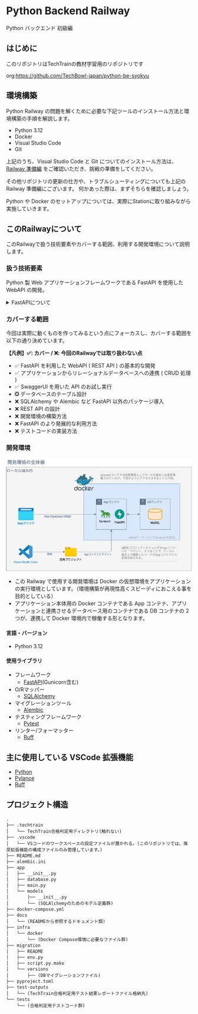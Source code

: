 # Python Backend Railway
Python バックエンド 初級編

## はじめに
このリポジトリはTechTrainの教材学習用のリポジトリです

org:https://github.com/TechBowl-japan/python-be-syokyu

## 環境構築
Python Railway の問題を解くために必要な下記ツールのインストール方法と環境構築の手順を解説します。
- Python 3.12
- Docker
- Visual Studio Code
- Git

上記のうち、Visual Studio Code と Git についてのインストール方法は、
[Railway 準備編](https://www.notion.so/techbowl/Railway-ceba695d5014460e9733c2a46318cdec) をご確認いただき、挑戦の準備をしてください。

その他リポジトリの更新の仕方や、トラブルシューティングについても上記の Railway 準備編にございます。
何かあった際は、まずそちらを確認しましょう。

Python や Docker のセットアップについては、実際にStationに取り組みながら実施していきます。

## このRailwayについて
このRailwayで扱う技術要素やカバーする範囲、利用する開発環境について説明します。

### 扱う技術要素
Python 製 Web アプリケーションフレームワークである FastAPI を使用した WebAPI の開発。

<details>
<summary>FastAPIについて</summary>
FastAPI は Python 言語を使用した、Web アプリケーション向けのフレームワークです。

2018年12月に最初のリリースが行われ、2021年頃から大きくシェアを伸ばし、2023年には Python の Web アプリケーションフレームワークで Django や Flask に次ぐフレームワークに成長しています。

Java 開発者向けの統合開発環境として知名度の高い IntelliJ IDEA などを開発している JetBrains 社の開発者のエコシステムに関するレポートでは、FastAPI の使用率が 25% に増加している事を報告しており、 Django の 40% や Flask の 38% には及ばないものの、過去数年で大きく利用率を伸ばしてきている存在として、注目されています。

FastAPI は容易に WebAPI が開発でき、少ないコードの記述で実装できることや効率的な処理を実現するための仕組み、開発している API を UI 上で確認するための仕組みなど WebAPI の開発を支援する仕組みが標準で組み込まれています。
</details>

### カバーする範囲
今回は実際に動くものを作ってみるという点にフォーカスし、カバーする範囲を以下の通り決めています。

**【凡例】✅:  カバー / ❌: 今回のRailwayでは取り扱わない点**
- ✅ FastAPI を利用した WebAPI ( REST API ) の基本的な開発
- ✅ アプリケーションからリレーショナルデータベースへの連携 ( CRUD 処理 )
- ✅ SwaggerUI を用いた API のお試し実行
- ❎ データベースのテーブル設計
- ❌ SQLAlchemy や Alembic など FastAPI 以外のパッケージ導入
- ❌ REST API の設計
- ❌ 開発環境の構築方法
- ❌ FastAPI のより発展的な利用方法
- ❌ テストコードの実装方法

### 開発環境
![](./docs/images/dev_environment_overview.drawio.png)
- この Railway で使用する開発環境は Docker の仮想環境をアプリケーションの実行環境としています。（環境構築が再現性高くスピーディにおこえる事を目的としている）
- アプリケーション本体用の Docker コンテナである App コンテナ、アプリケーションと連携させるデータベース用のコンテナである DB コンテナの 2 つが、連携して Docker 環境内で稼働する形となります。

#### 言語・バージョン
- Python 3.12

#### 使用ライブラリ
- フレームワーク
    - [FastAPI](https://fastapi.tiangolo.com/ja/)(Gunicorn含む)
- O/Rマッパー
    - [SQLAlchemy](https://www.sqlalchemy.org/)
- マイグレーションツール
    - [Alembic](https://alembic.sqlalchemy.org/en/latest/)
- テスティングフレームワーク
    - [Pytest](https://docs.pytest.org/en/stable/)
- リンター/フォーマッター
    - [Ruff](https://docs.astral.sh/ruff/)

## 主に使用している VSCode 拡張機能
- [Python](https://marketplace.visualstudio.com/items?itemName=ms-python.python)
- [Pylance](https://marketplace.visualstudio.com/items?itemName=ms-python.vscode-pylance)
- [Ruff](https://marketplace.visualstudio.com/items?itemName=charliermarsh.ruff)

## プロジェクト構造
```
.
├── .techtrain
│   └── TechTrain合格判定用ディレクトリ(触れない)
├── .vscode
│   └── VSコードのワークスペースの設定ファイルが置かれる。(このリポジトリでは、推奨拡張機能の構成ファイルのみ管理しています。)
├── README.md
├── alembic.ini
├── app
│   ├── __init__.py
│   ├── database.py
│   ├── main.py
│   └── models
│       ├── __init__.py
│       └── (SQLAlchemyのためのモデル定義群)
├── docker-compose.yml
├── docs
│   └── (READMEから参照するドキュメント類)
├── infra
│   └── docker
│       └── (Docker Compose環境に必要なファイル群)
├── migration
│   ├── README
│   ├── env.py
│   ├── script.py.mako
│   └── versions
│       ├── (DBマイグレーションファイル)
├── pyproject.toml
├── test-outputs
│   └── (TechTrain合格判定用テスト結果レポートファイル格納先)
└── tests
    └── (合格判定用テストコード群)
```
